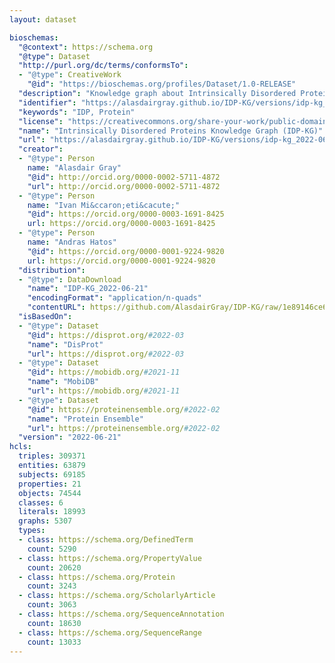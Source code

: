 ```yaml
---
layout: dataset

bioschemas:
  "@context": https://schema.org
  "@type": Dataset
  "http://purl.org/dc/terms/conformsTo":
  - "@type": CreativeWork
    "@id": "https://bioschemas.org/profiles/Dataset/1.0-RELEASE"
  "description": "Knowledge graph about Intrinsically Disordered Proteins generated from Bioschemas markup embedded within DisProt, MobiDB, and ProteinEnsemble."
  "identifier": "https://alasdairgray.github.io/IDP-KG/versions/idp-kg_2022-06-21"
  "keywords": "IDP, Protein"
  "license": "https://creativecommons.org/share-your-work/public-domain/cc0/"
  "name": "Intrinsically Disordered Proteins Knowledge Graph (IDP-KG)"
  "url": "https://alasdairgray.github.io/IDP-KG/versions/idp-kg_2022-06-21"
  "creator":
  - "@type": Person
    name: "Alasdair Gray"
    "@id": http://orcid.org/0000-0002-5711-4872
    "url": http://orcid.org/0000-0002-5711-4872
  - "@type": Person
    name: "Ivan Mi&ccaron;eti&cacute;"
    "@id": https://orcid.org/0000-0003-1691-8425
    url: https://orcid.org/0000-0003-1691-8425
  - "@type": Person
    name: "Andras Hatos"
    "@id": https://orcid.org/0000-0001-9224-9820
    url: https://orcid.org/0000-0001-9224-9820
  "distribution":
  - "@type": DataDownload
    "name": "IDP-KG_2022-06-21"
    "encodingFormat": "application/n-quads"
    "contentURL": https://github.com/AlasdairGray/IDP-KG/raw/1e89146ce664dbf1b23cfa140f3e1944b93c407e/notebooks/IDPKG-Full.nq
  "isBasedOn":
  - "@type": Dataset
    "@id": https://disprot.org/#2022-03
    "name": "DisProt"
    "url": https://disprot.org/#2022-03
  - "@type": Dataset
    "@id": https://mobidb.org/#2021-11
    "name": "MobiDB"
    "url": https://mobidb.org/#2021-11
  - "@type": Dataset
    "@id": https://proteinensemble.org/#2022-02
    "name": "Protein Ensemble"
    "url": https://proteinensemble.org/#2022-02
  "version": "2022-06-21"
hcls:
  triples: 309371
  entities: 63879
  subjects: 69185
  properties: 21
  objects: 74544
  classes: 6
  literals: 18993
  graphs: 5307
  types:
  - class: https://schema.org/DefinedTerm
    count: 5290
  - class: https://schema.org/PropertyValue
    count: 20620
  - class: https://schema.org/Protein
    count: 3243
  - class: https://schema.org/ScholarlyArticle
    count: 3063
  - class: https://schema.org/SequenceAnnotation
    count: 18630
  - class: https://schema.org/SequenceRange
    count: 13033
---
```

